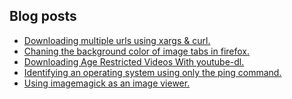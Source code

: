## Blog posts
<!-- BLOG-POST-LIST:START -->
- [Downloading multiple urls using xargs &amp; curl.](https://furycd001.github.io/downloading-multiple-urls-using-xargs-and-curl/)
- [Chaning the background color of image tabs in firefox.](https://furycd001.github.io/chaning-the-background-color-of-image-tabs-in-firefox/)
- [Downloading Age Restricted Videos With youtube-dl.](https://furycd001.github.io/downloading-age-restricted-videos-with-youtube-dl/)
- [Identifying an operating system using only the ping command.](https://furycd001.github.io/identifying-an-operating-system-using-only-the-ping-command/)
- [Using imagemagick as an image viewer.](https://furycd001.github.io/using-imagemagick-as-an-image-viewer/)
<!-- BLOG-POST-LIST:END -->

<!--
**furycd001/furycd001** is a ✨ _special_ ✨ repository because its `README.md` (this file) appears on your GitHub profile.

Here are some ideas to get you started:

- 🔭 I’m currently working on ...
- 🌱 I’m currently learning ...
- 👯 I’m looking to collaborate on ...
- 🤔 I’m looking for help with ...
- 💬 Ask me about ...
- 📫 How to reach me: ...
- 😄 Pronouns: ...
- ⚡ Fun fact: ...
-->

